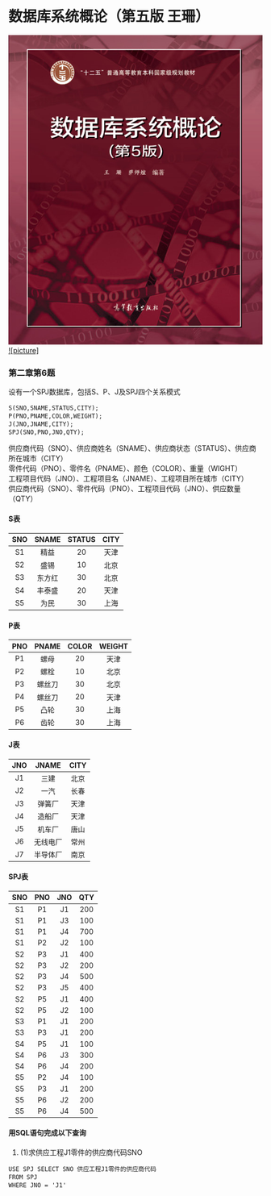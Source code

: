 # 数据库系统概论（第五版 王珊）
![picture](https://raw.githubusercontent.com/ljm0451/MyDatabase/master/database.jpg)
[![picture]](http://www.hep.com.cn/book/details?uuid=bae52acd-15ae-1000-bd5e-d52640b36cd2)
### 第二章第6题

设有一个SPJ数据库，包括S、P、J及SPJ四个关系模式

	S(SNO,SNAME,STATUS,CITY);
	P(PNO,PNAME,COLOR,WEIGHT);
	J(JNO,JNAME,CITY);
	SPJ(SNO,PNO,JNO,QTY);
供应商代码（SNO）、供应商姓名（SNAME）、供应商状态（STATUS）、供应商所在城市（CITY）<br/>
零件代码（PNO）、零件名（PNAME）、颜色（COLOR）、重量（WIGHT）<br/>
工程项目代码（JNO）、工程项目名（JNAME）、工程项目所在城市（CITY）<br/>
供应商代码（SNO）、零件代码（PNO）、工程项目代码（JNO）、供应数量（QTY）<br/>
#### S表
SNO|SNAME|STATUS|CITY
:-:|:-:|:-:|:-:
S1|精益|20|天津
S2|盛锡|10|北京
S3|东方红|30|北京
S4|丰泰盛|20|天津
S5|为民|30|上海
#### P表
PNO|PNAME|COLOR|WEIGHT
:-:|:-:|:-:|:-:
P1|螺母|20|天津
P2|螺栓|10|北京
P3|螺丝刀|30|北京
P4|螺丝刀|20|天津
P5|凸轮|30|上海
P6|齿轮|30|上海
#### J表
JNO|JNAME|CITY
:-:|:-:|:-:
J1|三建|北京
J2|一汽|长春
J3|弹簧厂|天津
J4|造船厂|天津
J5|机车厂|唐山
J6|无线电厂|常州
J7|半导体厂|南京
#### SPJ表
SNO|PNO|JNO|QTY
:-:|:-:|:-:|:-:
S1|P1|J1|200
S1|P1|J3|100
S1|P1|J4|700
S1|P2|J2|100
S2|P3|J1|400
S2|P3|J2|200
S2|P3|J4|500
S2|P3|J5|400
S2|P5|J1|400
S2|P5|J2|100
S3|P1|J1|200
S3|P3|J1|200
S4|P5|J1|100
S4|P6|J3|300
S4|P6|J4|200
S5|P2|J4|100
S5|P3|J1|200
S5|P6|J2|200
S5|P6|J4|500

#### 用SQL语句完成以下查询
1. (1)求供应工程J1零件的供应商代码SNO <br/>
``` t-sql
USE SPJ SELECT SNO 供应工程J1零件的供应商代码
FROM SPJ
WHERE JNO = 'J1'
```
